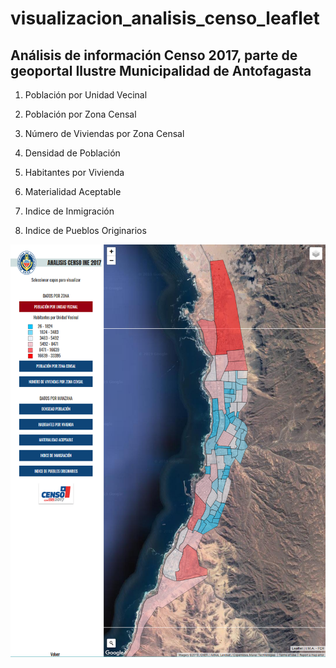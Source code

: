 # visualizacion_analisis_censo_leaflet
## Análisis de información Censo 2017, parte de geoportal Ilustre Municipalidad de Antofagasta

1. Población por Unidad Vecinal
1. Población por Zona Censal
1. Número de Viviendas por Zona Censal

1. Densidad de Población
1. Habitantes por Vivienda
1. Materialidad Aceptable
1. Indice de Inmigración
1. Indice de Pueblos Originarios

![censo](censo.png)
